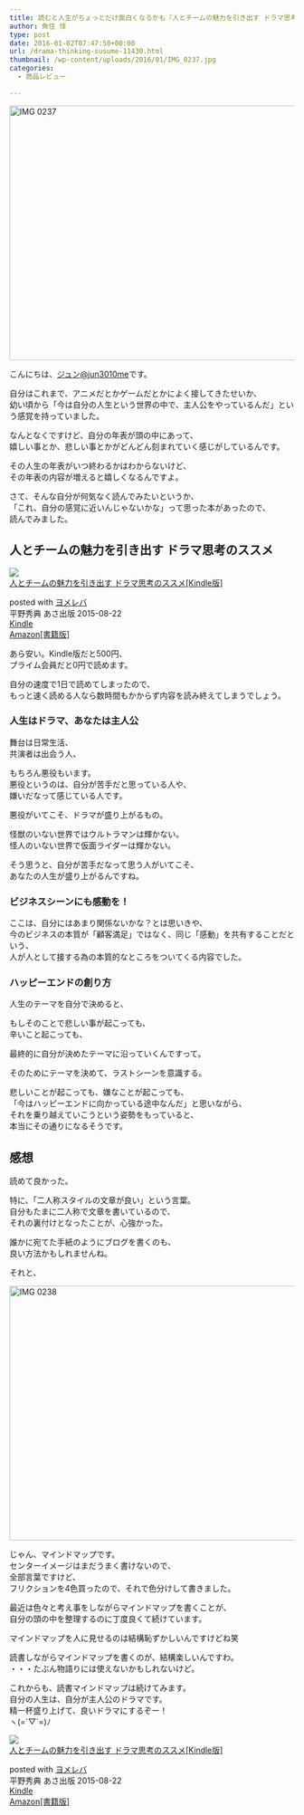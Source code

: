 ```yaml
---
title: 読むと人生がちょっとだけ面白くなるかも『人とチームの魅力を引き出す ドラマ思考のススメ』
author: 魚住 惇
type: post
date: 2016-01-02T07:47:50+00:00
url: /drama-thinking-susume-11430.html
thumbnail: /wp-content/uploads/2016/01/IMG_0237.jpg
categories:
  - 商品レビュー

---
```

<img decoding="async" loading="lazy" src="/wp-content/uploads/2016/01/IMG_0237.jpg" alt="IMG 0237" title="IMG_0237.JPG" border="0" width="600" height="450" /><!--more-->

こんにちは、[ジュン@jun3010me][1]です。

自分はこれまで、アニメだとかゲームだとかによく接してきたせいか、  
幼い頃から「今は自分の人生という世界の中で、主人公をやっているんだ」という感覚を持っていました。

なんとなくですけど、自分の年表が頭の中にあって、  
嬉しい事とか、悲しい事とかがどんどん刻まれていく感じがしているんです。

その人生の年表がいつ終わるかはわからないけど、  
その年表の内容が増えると嬉しくなるんですよ。

さて、そんな自分が何気なく読んでみたいというか、  
「これ、自分の感覚に近いんじゃないかな」って思った本があったので、  
読んでみました。

## 人とチームの魅力を引き出す ドラマ思考のススメ

<div class="booklink-box">
  <div class="booklink-image">
    <a href="http://www.amazon.co.jp/exec/obidos/asin/B014BUSMAE/jn050191-22/" target="_blank" ><img decoding="async" src="http://ecx.images-amazon.com/images/I/51za0hFMO8L._SL160_.jpg" style="border: none;" /></a>
  </div>
  <div class="booklink-info">
    <div class="booklink-name">
      <a href="http://www.amazon.co.jp/exec/obidos/asin/B014BUSMAE/jn050191-22/" target="_blank" >人とチームの魅力を引き出す ドラマ思考のススメ[Kindle版]</a></p>
      <div class="booklink-powered-date">
        posted with <a href="http://yomereba.com" rel="nofollow" target="_blank">ヨメレバ</a>
      </div>
    </div>
    <div class="booklink-detail">
      平野秀典 あさ出版 2015-08-22
    </div>
    <div class="booklink-link2">
      <div class="shoplinkkindle">
        <a href="http://www.amazon.co.jp/exec/obidos/ASIN/B014BUSMAE/jn050191-22/" target="_blank" >Kindle</a>
      </div>
      <div class="shoplinkamazon">
        <a href="http://www.amazon.co.jp/exec/obidos/ASIN/4860638115/jn050191-22/" target="_blank" >Amazon[書籍版]</a>
      </div></p>
    </div>
  </div>
  <div class="booklink-footer">
  </div>
</div>

あら安い。Kindle版だと500円、  
プライム会員だと0円で読めます。

自分の速度で1日で読めてしまったので、  
もっと速く読める人なら数時間もかからず内容を読み終えてしまうでしょう。

### 人生はドラマ、あなたは主人公

舞台は日常生活、  
共演者は出会う人、

もちろん悪役もいます。  
悪役というのは、自分が苦手だと思っている人や、  
嫌いだなって感じている人です。

悪役がいてこそ、ドラマが盛り上がるもの。

怪獣のいない世界ではウルトラマンは輝かない。  
怪人のいない世界で仮面ライダーは輝かない。

そう思うと、自分が苦手だなって思う人がいてこそ、  
あなたの人生が盛り上がるんですね。

### ビジネスシーンにも感動を！

ここは、自分にはあまり関係ないかな？とは思いきや、  
今のビジネスの本質が「顧客満足」ではなく、同じ「感動」を共有することだという、  
<span class="b">人が人として接する為の本質的なところ</span>をついてくる内容でした。

### ハッピーエンドの創り方

人生のテーマを自分で決めると、

もしそのことで悲しい事が起こっても、  
辛いこと起こっても、

最終的に自分が決めたテーマに沿っていくんですって。

そのためにテーマを決めて、ラストシーンを意識する。

悲しいことが起こっても、嫌なことが起こっても、  
「今はハッピーエンドに向かっている途中なんだ」と思いながら、  
それを乗り越えていこうという姿勢をもっていると、  
本当にその通りになるそうです。

## 感想

読めて良かった。

特に、「二人称スタイルの文章が良い」という言葉。  
自分もたまに二人称で文章を書いているので、  
それの裏付けとなったことが、心強かった。

誰かに宛てた手紙のようにブログを書くのも、  
良い方法かもしれませんね。

それと、  
  
<img decoding="async" loading="lazy" src="/wp-content/uploads/2016/01/IMG_0238.jpg" alt="IMG 0238" title="IMG_0238.JPG" border="0" width="600" height="450" />  
  
じゃん、マインドマップです。  
センターイメージはまだうまく書けないので、  
全部言葉ですけど、  
フリクションを4色買ったので、それで色分けして書きました。

最近は色々と考え事をしながらマインドマップを書くことが、  
自分の頭の中を整理するのに丁度良くて続けています。

マインドマップを人に見せるのは結構恥ずかしいんですけどね笑

読書しながらマインドマップを書くのが、結構楽しいんですわ。  
・・・たぶん物語りには使えないかもしれないけど。

これからも、読書マインドマップは続けてみます。  
自分の人生は、自分が主人公のドラマです。  
精一杯盛り上げて、良いドラマにするぞー！  
ヽ(=´▽\`=)ﾉ

<div class="booklink-box">
  <div class="booklink-image">
    <a href="http://www.amazon.co.jp/exec/obidos/asin/B014BUSMAE/jn050191-22/" target="_blank" ><img decoding="async" src="http://ecx.images-amazon.com/images/I/51za0hFMO8L._SL160_.jpg" style="border: none;" /></a>
  </div>
  <div class="booklink-info">
    <div class="booklink-name">
      <a href="http://www.amazon.co.jp/exec/obidos/asin/B014BUSMAE/jn050191-22/" target="_blank" >人とチームの魅力を引き出す ドラマ思考のススメ[Kindle版]</a></p>
      <div class="booklink-powered-date">
        posted with <a href="http://yomereba.com" rel="nofollow" target="_blank">ヨメレバ</a>
      </div>
    </div>
    <div class="booklink-detail">
      平野秀典 あさ出版 2015-08-22
    </div>
    <div class="booklink-link2">
      <div class="shoplinkkindle">
        <a href="http://www.amazon.co.jp/exec/obidos/ASIN/B014BUSMAE/jn050191-22/" target="_blank" >Kindle</a>
      </div>
      <div class="shoplinkamazon">
        <a href="http://www.amazon.co.jp/exec/obidos/ASIN/4860638115/jn050191-22/" target="_blank" >Amazon[書籍版]</a>
      </div></p>
    </div>
  </div>
  <div class="booklink-footer">
  </div>
</div>

 [1]: https://twitter.com/jun3010me